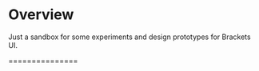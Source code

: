 Overview
========

Just a sandbox for some experiments and design prototypes for Brackets UI.

===============